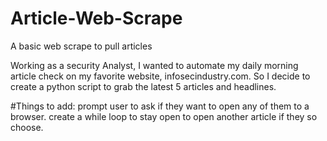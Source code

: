 # Article-Web-Scrape
A basic web scrape to pull articles

Working as a security Analyst, I wanted to automate my daily morning article check on my favorite website, infosecindustry.com. So I decide to create a python script to grab the latest 5 articles and headlines.

#Things to add:
  prompt user to ask if they want to open any of them to a browser.
  create a while loop to stay open to open another article if they so choose.

